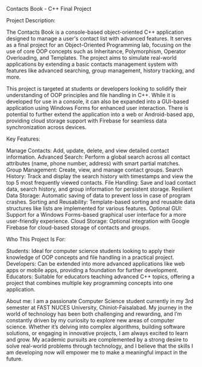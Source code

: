 
Contacts Book - C++ Final Project

Project Description:

The Contacts Book is a console-based object-oriented C++ application designed to manage a user's contact list with advanced features. It serves as a final project for an Object-Oriented Programming lab, focusing on the use of core OOP concepts such as Inheritance, Polymorphism, Operator Overloading, and Templates. The project aims to simulate real-world applications by extending a basic contacts management system with features like advanced searching, group management, history tracking, and more.

This project is targeted at students or developers looking to solidify their understanding of OOP principles and file handling in C++. While it is developed for use in a console, it can also be expanded into a GUI-based application using Windows Forms for enhanced user interaction. There is potential to further extend the application into a web or Android-based app, providing cloud storage support with Firebase for seamless data synchronization across devices.

Key Features:

Manage Contacts: Add, update, delete, and view detailed contact information.
Advanced Search: Perform a global search across all contact attributes (name, phone number, address) with smart partial matches.
Group Management: Create, view, and manage contact groups.
Search History: Track and display the search history with timestamps and view the top 5 most frequently viewed contacts.
File Handling: Save and load contact data, search history, and group information for persistent storage.
Resilient Data Storage: Automatic saving of data to prevent loss in case of program crashes.
Sorting and Reusability: Template-based sorting and reusable data structures like lists are implemented for various features.
Optional GUI: Support for a Windows Forms-based graphical user interface for a more user-friendly experience.
Cloud Storage: Optional integration with Google Firebase for cloud-based storage of contacts and groups.

Who This Project Is For:

Students: Ideal for computer science students looking to apply their knowledge of OOP concepts and file handling in a practical project.
Developers: Can be extended into more advanced applications like web apps or mobile apps, providing a foundation for further development.
Educators: Suitable for educators teaching advanced C++ topics, offering a project that combines multiple key programming concepts into one application.


About me:
I am a passionate Computer Science student currently in my 3rd semester at FAST NUCES University, Chiniot-Faisalabad. My journey in the world of technology has been both challenging and rewarding, and I’m constantly driven by my curiosity to explore new areas of computer science. Whether it’s delving into complex algorithms, building software solutions, or engaging in innovative projects, I am always excited to learn and grow. My academic pursuits are complemented by a strong desire to solve real-world problems through technology, and I believe that the skills I am developing now will empower me to make a meaningful impact in the future.
